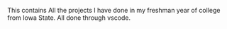 This contains All the projects I have done in my freshman year of college from Iowa State. All done through vscode.
